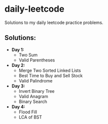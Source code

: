 # daily-leetcode
Solutions to my daily leetcode practice problems.

## Solutions:
- **Day 1:**
  - Two Sum
  - Valid Parentheses
- **Day 2:**
  - Merge Two Sorted Linked Lists
  - Best Time to Buy and Sell Stock
  - Valid Palindrome
- **Day 3:**
  - Invert Binary Tree
  - Valid Anagram
  - Binary Search
- **Day 4:**
  - Flood Fill
  - LCA of BST

